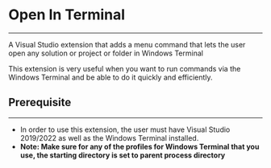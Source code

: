 # Open In Terminal
----
A Visual Studio extension that adds a menu command that lets the user open any solution or project or folder in Windows Terminal

This extension is very useful when you want to run commands via the Windows Terminal and be able to do it quickly and efficiently.

## Prerequisite
----
- In order to use this extension, the user must have Visual Studio 2019/2022 as well as the Windows Terminal installed.
- **Note: Make sure for any of the profiles for Windows Terminal that you use, the starting directory is set to parent process directory**
